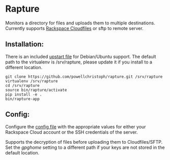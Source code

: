 # Rapture

Monitors a directory for files and uploads them to multiple destinations. Currently supports [Rackspace Cloudfiles](http://www.rackspace.com/cloud/files) or sftp to remote server.

## Installation:
There is an included [upstart file](https://github.com/powellchristoph/rapture/blob/master/etc/upstart/rapture.conf) for Debian/Ubuntu support. The default path to the virtualenv is /srv/rapture, please update it if you install to a different location.
```
git clone https://github.com/powellchristoph/rapture.git /srv/rapture
virtualenv /srv/rapture
cd /srv/rapture
source bin/rapture/activate
pip install -e .
bin/rapture-app
```

## Config:
Configure the [config file](https://github.com/powellchristoph/rapture/blob/master/etc/rapture.conf) with the appropriate values for either your Rackspace Cloud account or the SSH 
credentials of the server.

Supports the decryption of files before uploading them to Cloudfiles/SFTP. Set the *gpghome* setting to a different path if your keys are not stored in the default location.


